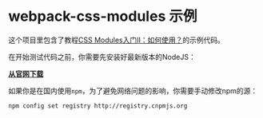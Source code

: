 # webpack-css-modules 示例

这个项目里包含了教程[CSS Modules入门Ⅱ：如何使用？]()的示例代码。

在开始测试代码之前，你需要先安装好最新版本的NodeJS：

**[从官网下载](https://nodejs.org/en/)**

如果你是在国内使用`npm`，为了避免网络问题的影响，你需要手动修改npm的源：

```bash
npm config set registry http://registry.cnpmjs.org 
```

